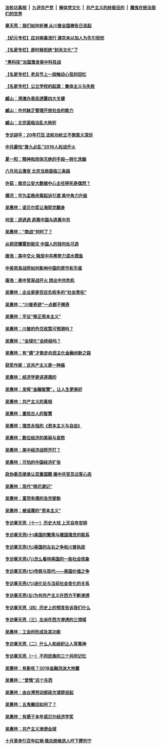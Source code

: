 ####  [法轮功真相](../../../../basic/blob/master/README.md?t=07021132) &nbsp;|&nbsp; [九评共产党](../../../../9ping.md/blob/master/README.md?t=07021132) &nbsp;|&nbsp; [解体党文化](../../../../jtdwh.md/blob/master/README.md?t=07021132)  &nbsp;|&nbsp; [共产主义的终极目的](../../../../gczydzjmd.md/blob/master/README.md?t=07021132) &nbsp;|&nbsp; [魔鬼在统治我们的世界](../../../../mgztzwmdsj.md/blob/master/README.md?t=07021132) 

#### [章天亮：我们如何祈祷 从川普全国祷告日说起](../pages/nsc423/n11944627.md?t=07021132) 

#### [【纪元专栏】应对病毒流行 渥京未以加人为先引担忧](../pages/nsc423/n11875714.md?t=07021132) 

#### [【名家专栏】是时候拒绝“封杀文化”了](../pages/nsc423/n11814093.md?t=07021132) 

#### [“黑科技”治国激发美中科技战](../pages/nsc423/n11638056.md?t=07021132) 

#### [【名家专栏】老兵节上一段触动心弦的回忆](../pages/nsc423/n11646016.md?t=07021132) 

#### [【名家专栏】公立学校的起源：集体主义与失败](../pages/nsc423/n11601833.md?t=07021132) 

#### [臧山：港澳办表态透露四大关键](../pages/nsc423/n11421628.md?t=07021132) 

#### [臧山：中共缺乏管理开放社会的能力](../pages/nsc423/n11407457.md?t=07021132) 

#### [臧山：北京面临治乱大转折](../pages/nsc423/n11406895.md?t=07021132) 

#### [专访胡平：20年打压 法轮功屹立不倒意义深远](../pages/nsc423/n11398800.md?t=07021132) 

#### [中共最怕“逢九必乱”2019人权战开火](../pages/nsc423/n11385248.md?t=07021132) 

#### [夏一阳：精神和肉体灭绝的手段—转化洗脑](../pages/nsc423/n11368250.md?t=07021132) 

#### [六月风云激变 北京当局面临三条路](../pages/nsc423/n11313668.md?t=07021132) 

#### [许茹：南京公安大数据中心主任猝死是偶然？](../pages/nsc423/n11064744.md?t=07021132) 

#### [横河：华为孟晚舟案起诉引渡 美中角力升级](../pages/nsc423/n11027230.md?t=07021132) 

#### [吴惠林：诺贝尔奖让海耶克翻身](../pages/nsc423/n10890049.md?t=07021132) 

#### [何坚：逃逃逃 逃离中国与逃离中共](../pages/nsc423/n10592891.md?t=07021132) 

#### [吴惠林：“商战”何时了？](../pages/nsc423/n10573558.md?t=07021132) 

#### [从网贷爆雷到股灾 中国人的钱何处可逃](../pages/nsc423/n10572800.md?t=07021132) 

#### [唐浩：美中交火 隐现中共黑势力混水摸鱼](../pages/nsc423/n10544040.md?t=07021132) 

#### [中美贸易战将如何影响中国的房市和币值](../pages/nsc423/n10543697.md?t=07021132) 

#### [唐浩：美中贸易战开火 烧出中共危机](../pages/nsc423/n10540126.md?t=07021132) 

#### [吴惠林：企业家是否应负较多的“社会责任”](../pages/nsc423/n10535022.md?t=07021132) 

#### [吴惠林：“川普奇迹”一点都不稀奇](../pages/nsc423/n10512808.md?t=07021132) 

#### [吴惠林：平议“修正资本主义”](../pages/nsc423/n10495724.md?t=07021132) 

#### [吴惠林：川普的外交政策可预测吗？](../pages/nsc423/n10462387.md?t=07021132) 

#### [吴惠林：“全球化”会终结吗？](../pages/nsc423/n10452838.md?t=07021132) 

#### [吴惠林：有“德”才能走向民主化金融创新之路](../pages/nsc423/n10432292.md?t=07021132) 

#### [获奖作家：这共产主义是一种癌](../pages/nsc423/n10431541.md?t=07021132) 

#### [吴惠林：经济学是讲道德的](../pages/nsc423/n10398014.md?t=07021132) 

#### [吴惠林：发挥“金融智慧”，让人生更美好](../pages/nsc423/n10375019.md?t=07021132) 

#### [吴惠林：共产主义的真相](../pages/nsc423/n10351394.md?t=07021132) 

#### [吴惠林：重拾古人的智慧](../pages/nsc423/n10337691.md?t=07021132) 

#### [吴惠林：理念永恒的《资本主义与自由》](../pages/nsc423/n10316274.md?t=07021132) 

#### [吴惠林：数位经济的美丽与哀愁](../pages/nsc423/n10292946.md?t=07021132) 

#### [吴惠林：美中经济战将开打？](../pages/nsc423/n10258825.md?t=07021132) 

#### [吴惠林：可怕的中国经济扩张](../pages/nsc423/n10219147.md?t=07021132) 

#### [政协委员提承认双重国籍 揭中共官员过客心态](../pages/nsc423/n10208809.md?t=07021132) 

#### [吴惠林：现代“桃花源记”](../pages/nsc423/n10185234.md?t=07021132) 

#### [吴惠林：富而有德的洛克斐勒](../pages/nsc423/n10142264.md?t=07021132) 

#### [吴惠林：被诬蔑的“资本主义”](../pages/nsc423/n10124816.md?t=07021132) 

#### [专访章天亮（十一）历史大戏 上天自有安排](../pages/nsc423/n10094905.md?t=07021132) 

#### [专访章天亮(十)美国的繁荣与建国理念的联系](../pages/nsc423/n10094899.md?t=07021132) 

#### [专访章天亮(九)美国的左右之争和川普执政](../pages/nsc423/n10094889.md?t=07021132) 

#### [专访章天亮(八)怎么看待美国的一些社会现象](../pages/nsc423/n10094857.md?t=07021132) 

#### [专访章天亮(七)传统与现代——美国价值之争](../pages/nsc423/n10093140.md?t=07021132) 

#### [专访章天亮(六)进化论与当前社会变化的关系](../pages/nsc423/n10092036.md?t=07021132) 

#### [专访章天亮(五)为何共产主义在西方不断渗透](../pages/nsc423/n10083620.md?t=07021132) 

#### [专访章天亮（四）历史上的预言告诉我们什么](../pages/nsc423/n10083606.md?t=07021132) 

#### [专访章天亮（三）左派在西方渗透的三领域](../pages/nsc423/n10081115.md?t=07021132) 

#### [吴惠林：工会的形成及其功能](../pages/nsc423/n10080633.md?t=07021132) 

#### [专访章天亮（二）什么人和组织让人背离神](../pages/nsc423/n10076637.md?t=07021132) 

#### [专访章天亮（一）不同民族的三个共同记忆](../pages/nsc423/n10074188.md?t=07021132) 

#### [吴惠林：有影呒？2018金融泡沫大地震](../pages/nsc423/n10040534.md?t=07021132) 

#### [吴惠林：“爱情”这个东西](../pages/nsc423/n10019423.md?t=07021132) 

#### [吴惠林：由台湾劳动部政次请辞说起](../pages/nsc423/n9979679.md?t=07021132) 

#### [吴惠林：五鬼搬运如何了？](../pages/nsc423/n9925338.md?t=07021132) 

#### [吴惠林：有感于本年诺贝尔经济学奖](../pages/nsc423/n9871883.md?t=07021132) 

#### [吴惠林：共产主义渗透全球](../pages/nsc423/n9812748.md?t=07021132) 

#### [十月革命引百年红祸 俄总统候选人吁下葬列宁](../pages/nsc423/n9810182.md?t=07021132) 

